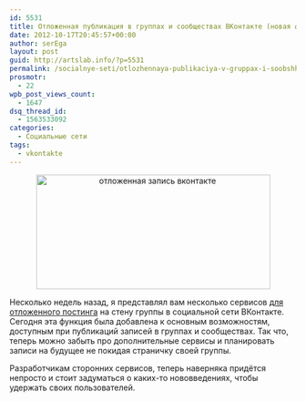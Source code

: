 ```yaml
---
id: 5531
title: Отложенная публикация в группах и сообществах ВКонтакте (новая функция)
date: 2012-10-17T20:45:57+00:00
author: serEga
layout: post
guid: http://artslab.info/?p=5531
permalink: /socialnye-seti/otlozhennaya-publikaciya-v-gruppax-i-soobshhestvax-vkontakte-novaya-funkciya/
prosmotr:
  - 22
wpb_post_views_count:
  - 1647
dsq_thread_id:
  - 1563533092
categories:
  - Социальные сети
tags:
  - vkontakte
---
```

<center>
  <a href="http://googledrive.com/host/0B9lHVSSSdxdxd0hjdUdmRzY3Tjg/otlozhennaya_publikaciya_vk.png"><img src="http://googledrive.com/host/0B9lHVSSSdxdxd0hjdUdmRzY3Tjg/otlozhennaya_publikaciya_vk.png" alt="отложенная запись вконтакте" title="otlozhennaya_publikaciya_vk" width="411" height="201" class="aligncenter size-full wp-image-5533" srcset="http://googledrive.com/host/0B9lHVSSSdxdxd0hjdUdmRzY3Tjg/otlozhennaya_publikaciya_vk.png 411w, http://googledrive.com/host/0B9lHVSSSdxdxd0hjdUdmRzY3Tjg/otlozhennaya_publikaciya_vk-300x146.png 300w" sizes="(max-width: 411px) 100vw, 411px" /></a>
</center>

Несколько недель назад, я представлял вам несколько сервисов [для отложенного постинга](http://artslab.info/news/otlozhennaya-avtopublikaciya-v-gruppu-vkontakte/ "Отложенная автопубликация в группу ВКонтакте") на стену группы в социальной сети ВКонтакте. Сегодня эта функция была добавлена к основным возможностям, доступным при публикаций записей в группах и сообществах. Так что, теперь можно забыть про дополнительные сервисы и планировать записи на будущее не покидая страничку своей группы.

Разработчикам сторонних сервисов, теперь наверняка придётся непросто и стоит задуматься о каких-то нововведениях, чтобы удержать своих пользователей.